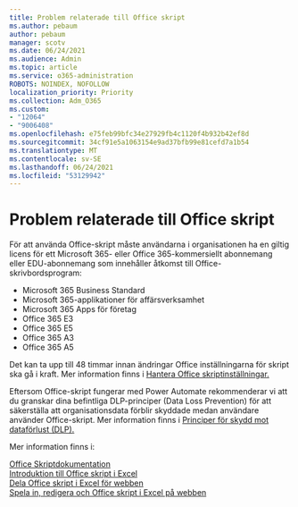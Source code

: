 ```yaml
---
title: Problem relaterade till Office skript
ms.author: pebaum
author: pebaum
manager: scotv
ms.date: 06/24/2021
ms.audience: Admin
ms.topic: article
ms.service: o365-administration
ROBOTS: NOINDEX, NOFOLLOW
localization_priority: Priority
ms.collection: Adm_O365
ms.custom:
- "12064"
- "9006408"
ms.openlocfilehash: e75feb99bfc34e27929fb4c1120f4b932b42ef8d
ms.sourcegitcommit: 34cf91e5a1063154e9ad37bfb99e81cefd7a1b54
ms.translationtype: MT
ms.contentlocale: sv-SE
ms.lasthandoff: 06/24/2021
ms.locfileid: "53129942"
---
```

# <a name="issues-related-to-office-scripts"></a>Problem relaterade till Office skript

För att använda Office-skript måste användarna i organisationen ha en giltig licens för ett Microsoft 365- eller Office 365-kommersiellt abonnemang eller EDU-abonnemang som innehåller åtkomst till Office-skrivbordsprogram:

- Microsoft 365 Business Standard
- Microsoft 365-applikationer för affärsverksamhet
-  Microsoft 365 Apps för företag
- Office 365 E3
- Office 365 E5
- Office 365 A3
- Office 365 A5

Det kan ta upp till 48 timmar innan ändringar Office inställningarna för skript ska gå i kraft. Mer information finns i [Hantera Office skriptinställningar.](/microsoft-365/admin/manage/manage-office-scripts-settings)

Eftersom Office-skript fungerar med Power Automate rekommenderar vi att du granskar dina befintliga DLP-principer (Data Loss Prevention) för att säkerställa att organisationsdata förblir skyddade medan användare använder Office-skript. Mer information finns i [Principer för skydd mot dataförlust (DLP).](/power-automate/prevent-data-loss)

Mer information finns i:

[Office Skriptdokumentation](/office/dev/scripts/)<br/>
[Introduktion till Office skript i Excel](https://support.microsoft.com/office/introduction-to-office-scripts-in-excel-9fbe283d-adb8-4f13-a75b-a81c6baf163a)<br/>
[Dela Office skript i Excel för webben](https://support.microsoft.com/office/sharing-office-scripts-in-excel-for-the-web-226eddbc-3a44-4540-acfe-fccda3d1122b)<br/>
[Spela in, redigera och Office skript i Excel på webben](/office/dev/scripts/tutorials/excel-tutorial)